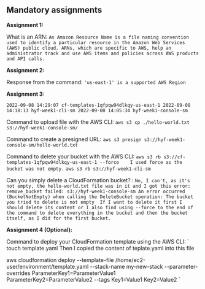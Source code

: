 ## Mandatory assignments

**Assignment 1:**

What is an ARN: `An Amazon Resource Name is a file naming convention used to identify a particular resource in the Amazon Web Services (AWS) public cloud. ARNs, which are specific to AWS, help an administrator track and use AWS items and policies across AWS products and API calls.`

**Assignment 2:**

Response from the command: `'us-east-1' is a supported AWS Region`

**Assignment 3:**

`2022-09-08 14:29:07 cf-templates-1qfpqw94dlkqy-us-east-1
2022-09-08 14:18:13 hyf-week1-cli-sm
2022-09-08 14:05:34 hyf-week1-console-sm`

Command to upload file with the AWS CLI: `aws s3 cp ./hello-world.txt s3://hyf-week1-console-sm/`

Command to create a presigned URL: `aws s3 presign s3://hyf-week1-console-sm/hello-world.txt`

Command to delete your bucket with the AWS CLI: `aws s3 rb s3://cf-templates-1qfpqw94dlkqy-us-east-1 --force    I used force as the bucket was not empty.`
`aws s3 rb s3://hyf-week1-cli-sm`

Can you simply delete a CloudFormation bucket? : `No, I can't, as it's not empty, the hello-world.txt file was in it and I got this error:
remove_bucket failed: s3://hyf-week1-console-sm An error occurred (BucketNotEmpty) when calling the DeleteBucket operation: The bucket you tried to delete is not empty 
If I want to delete it first I should delete its content or I also find using --force to the end of the command to delete everything in the bucket and then the bucket itself, as I did for the first bucket.`

**Assignment 4 (Optional):**

Command to deploy your CloudFormation template using the AWS CLI: `
touch template.yaml
Then I copied the content of teplate.yaml into this file 

aws cloudformation deploy --template-file /home/ec2-user/environment/template.yaml --stack-name my-new-stack --parameter-overrides ParameterKey1=ParameterValue1 ParameterKey2=ParameterValue2 --tags Key1=Value1 Key2=Value2
`